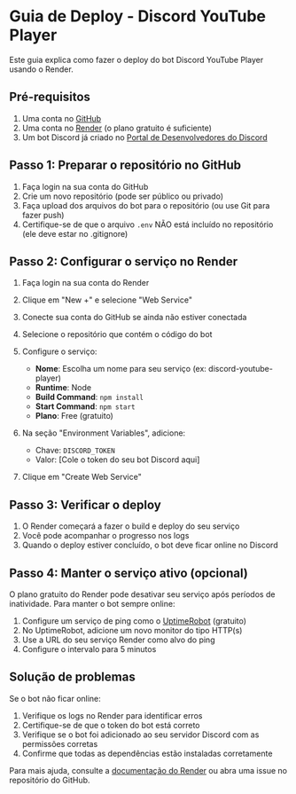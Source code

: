 # Guia de Deploy - Discord YouTube Player

Este guia explica como fazer o deploy do bot Discord YouTube Player usando o Render.

## Pré-requisitos

1. Uma conta no [GitHub](https://github.com/)
2. Uma conta no [Render](https://render.com/) (o plano gratuito é suficiente)
3. Um bot Discord já criado no [Portal de Desenvolvedores do Discord](https://discord.com/developers/applications)

## Passo 1: Preparar o repositório no GitHub

1. Faça login na sua conta do GitHub
2. Crie um novo repositório (pode ser público ou privado)
3. Faça upload dos arquivos do bot para o repositório (ou use Git para fazer push)
4. Certifique-se de que o arquivo `.env` NÃO está incluído no repositório (ele deve estar no .gitignore)

## Passo 2: Configurar o serviço no Render

1. Faça login na sua conta do Render
2. Clique em "New +" e selecione "Web Service"
3. Conecte sua conta do GitHub se ainda não estiver conectada
4. Selecione o repositório que contém o código do bot
5. Configure o serviço:
   - **Nome**: Escolha um nome para seu serviço (ex: discord-youtube-player)
   - **Runtime**: Node
   - **Build Command**: `npm install`
   - **Start Command**: `npm start`
   - **Plano**: Free (gratuito)

6. Na seção "Environment Variables", adicione:
   - Chave: `DISCORD_TOKEN`
   - Valor: [Cole o token do seu bot Discord aqui]

7. Clique em "Create Web Service"

## Passo 3: Verificar o deploy

1. O Render começará a fazer o build e deploy do seu serviço
2. Você pode acompanhar o progresso nos logs
3. Quando o deploy estiver concluído, o bot deve ficar online no Discord

## Passo 4: Manter o serviço ativo (opcional)

O plano gratuito do Render pode desativar seu serviço após períodos de inatividade. Para manter o bot sempre online:

1. Configure um serviço de ping como o [UptimeRobot](https://uptimerobot.com/) (gratuito)
2. No UptimeRobot, adicione um novo monitor do tipo HTTP(s)
3. Use a URL do seu serviço Render como alvo do ping
4. Configure o intervalo para 5 minutos

## Solução de problemas

Se o bot não ficar online:

1. Verifique os logs no Render para identificar erros
2. Certifique-se de que o token do bot está correto
3. Verifique se o bot foi adicionado ao seu servidor Discord com as permissões corretas
4. Confirme que todas as dependências estão instaladas corretamente

Para mais ajuda, consulte a [documentação do Render](https://render.com/docs) ou abra uma issue no repositório do GitHub.

